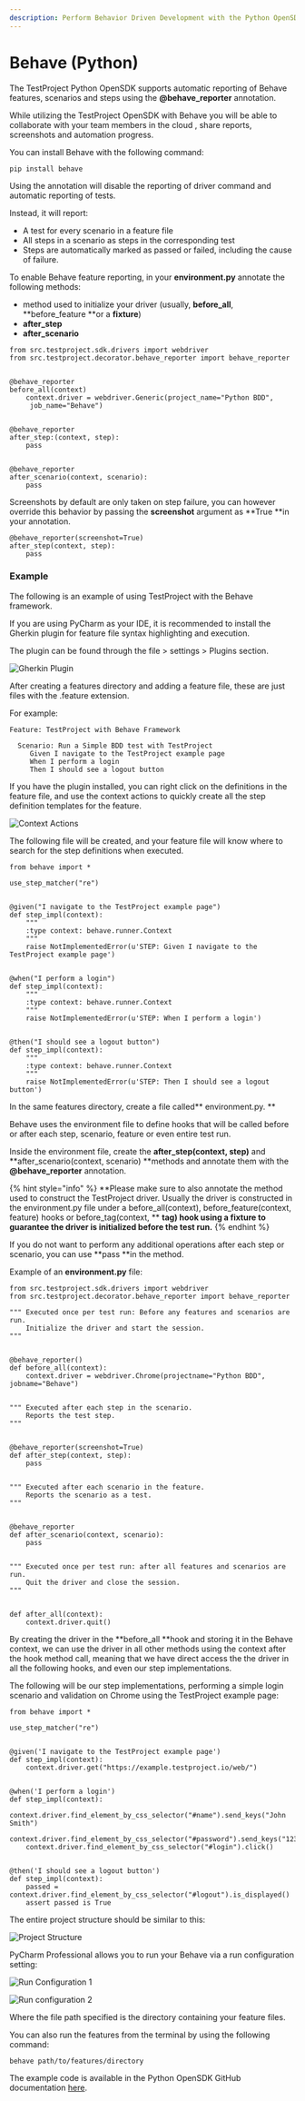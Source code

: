 ```yaml
---
description: Perform Behavior Driven Development with the Python OpenSDK.
---
```


# Behave (Python)

The TestProject Python OpenSDK supports automatic reporting of Behave features, scenarios and steps using the **@behave\_reporter** annotation.

While utilizing the TestProject OpenSDK with Behave you will be able to collaborate with your team members in the cloud , share reports, screenshots and automation progress.

You can install Behave with the following command:

`pip install behave`

Using the annotation will disable the reporting of driver command and automatic reporting of tests.

Instead, it will report:

* A test for every scenario in a feature file
* All steps in a scenario as steps in the corresponding test
* Steps are automatically marked as passed or failed, including the cause of failure.

To enable Behave feature reporting, in your **environment.py** annotate the following methods:

* method used to initialize your driver (usually, **before\_all**, **before\_feature **or a **fixture**)
* **after\_step**
* **after\_scenario**

```
from src.testproject.sdk.drivers import webdriver
from src.testproject.decorator.behave_reporter import behave_reporter


@behave_reporter
before_all(context)
    context.driver = webdriver.Generic(project_name="Python BDD",
     job_name="Behave")


@behave_reporter
after_step:(context, step):
    pass
    

@behave_reporter
after_scenario(context, scenario):
    pass
```

Screenshots by default are only taken on step failure, you can however override this behavior by passing the **screenshot** argument as **True **in your annotation.

```
@behave_reporter(screenshot=True)
after_step(context, step):
    pass
```

### Example

The following is an example of using TestProject with the Behave framework.

If you are using PyCharm as your IDE, it is recommended to install the Gherkin plugin for feature file syntax highlighting and execution.

The plugin can be found through the file > settings > Plugins section.

![Gherkin Plugin](<../../.gitbook/assets/image (281).png>)

After creating a features directory and adding a feature file, these are just files with the .feature extension.

For example:

```
Feature: TestProject with Behave Framework

  Scenario: Run a Simple BDD test with TestProject
     Given I navigate to the TestProject example page
     When I perform a login
     Then I should see a logout button
```

If you have the plugin installed, you can right click on the definitions in the feature file, and use the context actions to quickly create all the step definition templates for the feature.

![Context Actions](<../../.gitbook/assets/image (278).png>)

The following file will be created, and your feature file will know where to search for the step definitions when executed.

```
from behave import *

use_step_matcher("re")


@given("I navigate to the TestProject example page")
def step_impl(context):
    """
    :type context: behave.runner.Context
    """
    raise NotImplementedError(u'STEP: Given I navigate to the TestProject example page')


@when("I perform a login")
def step_impl(context):
    """
    :type context: behave.runner.Context
    """
    raise NotImplementedError(u'STEP: When I perform a login')


@then("I should see a logout button")
def step_impl(context):
    """
    :type context: behave.runner.Context
    """
    raise NotImplementedError(u'STEP: Then I should see a logout button')
```

In the same features directory, create a file called** environment.py. **

Behave uses the environment file to define hooks that will be called before or after each step, scenario, feature or even entire test run.

Inside the environment file, create the **after\_step(context, step)** and **after\_scenario(context, scenario) **methods and annotate them with the **@behave\_reporter** annotation.

{% hint style="info" %}
**Please make sure to also annotate the method used to construct the TestProject driver. Usually the driver is constructed in the environment.py file under a before\_all(context), before\_feature(context, feature) hooks or before\_tag(context, ** **tag) hook using a fixture to guarantee the driver is initialized before the test run.**
{% endhint %}

If you do not want to perform any additional operations after each step or scenario, you can use **pass **in the method.

Example of an **environment.py** file:

```
from src.testproject.sdk.drivers import webdriver
from src.testproject.decorator.behave_reporter import behave_reporter

""" Executed once per test run: Before any features and scenarios are run.
    Initialize the driver and start the session.
"""


@behave_reporter()
def before_all(context):
    context.driver = webdriver.Chrome(projectname="Python BDD", jobname="Behave")


""" Executed after each step in the scenario.
    Reports the test step.
"""


@behave_reporter(screenshot=True)
def after_step(context, step):
    pass


""" Executed after each scenario in the feature.
    Reports the scenario as a test.
"""


@behave_reporter
def after_scenario(context, scenario):
    pass


""" Executed once per test run: after all features and scenarios are run.
    Quit the driver and close the session.
"""


def after_all(context):
    context.driver.quit()
```

By creating the driver in the **before\_all **hook and storing it in the Behave context, we can use the driver in all other methods using the context after the hook method call, meaning that we have direct access the the driver in all the following hooks, and even our step implementations.

The following will be our step implementations, performing a simple login scenario and validation on Chrome using the TestProject example page:

```
from behave import *

use_step_matcher("re")


@given('I navigate to the TestProject example page')
def step_impl(context):
    context.driver.get("https://example.testproject.io/web/")


@when('I perform a login')
def step_impl(context):
    context.driver.find_element_by_css_selector("#name").send_keys("John Smith")
    context.driver.find_element_by_css_selector("#password").send_keys("12345")
    context.driver.find_element_by_css_selector("#login").click()


@then('I should see a logout button')
def step_impl(context):
    passed = context.driver.find_element_by_css_selector("#logout").is_displayed()
    assert passed is True
```

The entire project structure should be similar to this:

![Project Structure](<../../.gitbook/assets/image (276).png>)

PyCharm Professional allows you to run your Behave via a run configuration setting:

![Run Configuration 1](<../../.gitbook/assets/image (269).png>)

![Run configuration 2](<../../.gitbook/assets/image (272).png>)

Where the file path specified is the directory containing your feature files.

You can also run the features from the terminal by using the following command:

`behave path/to/features/directory`

The example code is available in the Python OpenSDK GitHub documentation [here](https://github.com/testproject-io/python-sdk/tree/master/tests/examples/frameworks/behave/features).
